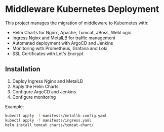 # Middleware Kubernetes Deployment

This project manages the migration of middleware to Kubernetes with:
- Helm Charts for Nginx, Apache, Tomcat, JBoss, WebLogic
- Ingress Nginx and MetalLB for traffic management
- Automated deployment with ArgoCD and Jenkins
- Monitoring with Prometheus, Grafana and Loki
- SSL Certificates with Let's Encrypt

## Installation
1. Deploy Ingress Nginx and MetalLB
2. Apply the Helm Charts
3. Configure ArgoCD and Jenkins
4. Configure monitoring

Example:
```sh
kubectl apply -f manifests/metallb-config.yaml
kubectl apply -f manifests/ingress.yaml
helm install tomcat charts/tomcat-chart/
```
